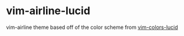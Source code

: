 # vim-airline-lucid

vim-airline theme based off of the color scheme from [vim-colors-lucid](https://github.com/cseelus/vim-colors-lucid)
